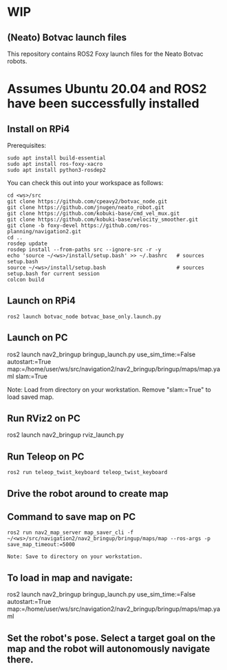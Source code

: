 # WIP

## (Neato) Botvac launch files

This repository contains ROS2 Foxy launch files for the Neato Botvac robots.
 
# Assumes Ubuntu 20.04 and ROS2 have been successfully installed

## Install on RPi4

Prerequisites:

    sudo apt install build-essential
    sudo apt install ros-foxy-xacro
    sudo apt install python3-rosdep2

You can check this out into your workspace as follows:

    cd <ws>/src
    git clone https://github.com/cpeavy2/botvac_node.git
    git clone https://github.com/jnugen/neato_robot.git
    git clone https://github.com/kobuki-base/cmd_vel_mux.git
    git clone https://github.com/kobuki-base/velocity_smoother.git
    git clone -b foxy-devel https://github.com/ros-planning/navigation2.git
    cd ..
    rosdep update
    rosdep install --from-paths src --ignore-src -r -y
    echo 'source ~/<ws>/install/setup.bash' >> ~/.bashrc   # sources setup.bash
    source ~/<ws>/install/setup.bash                       # sources setup.bash for current session
    colcon build
    

## Launch on RPi4

    ros2 launch botvac_node botvac_base_only.launch.py

## Launch on PC

   ros2 launch nav2_bringup bringup_launch.py use_sim_time:=False autostart:=True map:=/home/user/ws/src/navigation2/nav2_bringup/bringup/maps/map.yaml slam:=True
   
   Note: Load from directory on your workstation. Remove "slam:=True" to load saved map.

## Run RViz2 on PC

   ros2 launch nav2_bringup rviz_launch.py 

## Run Teleop on PC

    ros2 run teleop_twist_keyboard teleop_twist_keyboard
    
## Drive the robot around to create map

## Command to save map on PC

    ros2 run nav2_map_server map_saver_cli -f ~/<ws>/src/navigation2/nav2_bringup/bringup/maps/map --ros-args -p save_map_timeout:=5000
    
    Note: Save to directory on your workstation.
    
## To load in map and navigate: 

   ros2 launch nav2_bringup bringup_launch.py use_sim_time:=False autostart:=True map:=/home/user/ws/src/navigation2/nav2_bringup/bringup/maps/map.yaml
    
## Set the robot's pose. Select a target goal on the map and the robot will autonomously navigate there.
    
